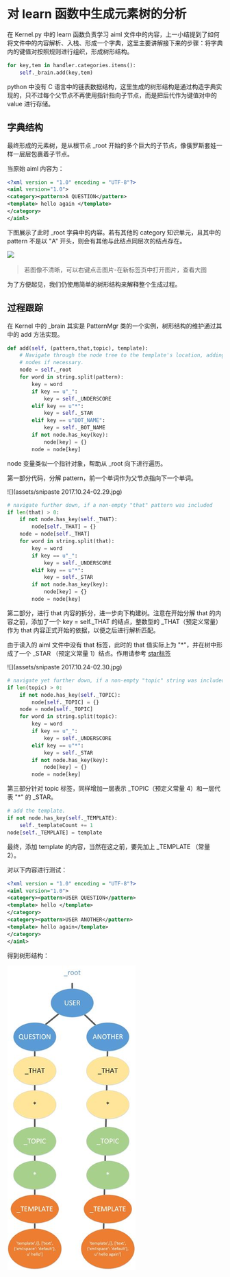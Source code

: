 # 对 learn 函数中生成元素树的分析

在 Kernel.py 中的 learn 函数负责学习 aiml 文件中的内容，上一小结提到了如何将文件中的内容解析、入栈、形成一个字典，这里主要讲解接下来的步骤：将字典内的键值对按照规则进行组织，形成树形结构。

```python
for key,tem in handler.categories.items():
	self._brain.add(key,tem)
```

python 中没有 C 语言中的链表数据结构，这里生成的树形结构是通过构造字典实现的，只不过每个父节点不再使用指针指向子节点，而是把后代作为键值对中的 value 进行存储。



## 字典结构

最终形成的元素树，是从根节点 _root 开始的多个巨大的子节点，像俄罗斯套娃一样一层层包裹着子节点。

当原始 aiml 内容为：

```xml
<?xml version = "1.0" encoding = "UTF-8"?>
<aiml version="1.0">
<category><pattern>A QUESTION</pattern>
<template> hello again </template>
</category>
</aiml>
```

下图展示了此时 _root 字典中的内容。若有其他的 category 知识单元，且其中的 pattern 不是以 "A" 开头，则会有其他与此结点同层次的结点存在。

![](/assets/树形字典结点示意图.jpg)

> 若图像不清晰，可以右键点击图片-在新标签页中打开图片，查看大图

为了方便起见，我们仍使用简单的树形结构来解释整个生成过程。



## 过程跟踪

在 Kernel 中的 _brain 其实是 PatternMgr 类的一个实例，树形结构的维护通过其中的 add 方法实现。

```python
def add(self, (pattern,that,topic), template):
	# Navigate through the node tree to the template's location, adding
	# nodes if necessary.
	node = self._root
	for word in string.split(pattern):
		key = word
		if key == u"_":
			key = self._UNDERSCORE
		elif key == u"*":
			key = self._STAR
		elif key == u"BOT_NAME":
			key = self._BOT_NAME
		if not node.has_key(key):
			node[key] = {}
		node = node[key]
```

node 变量类似一个指针对象，帮助从 _root 向下进行遍历。

第一部分代码，分解 pattern，前一个单词作为父节点指向下一个单词。

![](assets/snipaste 2017.10.24-02.29.jpg)



```python
# navigate further down, if a non-empty "that" pattern was included
if len(that) > 0:
	if not node.has_key(self._THAT):
		node[self._THAT] = {}
	node = node[self._THAT]
	for word in string.split(that):
		key = word
		if key == u"_":
			key = self._UNDERSCORE
		elif key == u"*":
			key = self._STAR
		if not node.has_key(key):
			node[key] = {}
		node = node[key]
```

第二部分，进行 that 内容的拆分，进一步向下构建树。注意在开始分解 that 的内容之前，添加了一个 key = self._THAT 的结点，整数型的 _THAT（预定义常量）作为 that 内容正式开始的依据，以便之后进行解析匹配。

由于读入的 aiml 文件中没有 that 标签，此时的 that 值实际上为 "*"，并在树中形成了一个 _STAR （预定义常量 1）结点。作用请参考 [star标签](star标签.md)

![](assets/snipaste 2017.10.24-02.30.jpg)



```python
# navigate yet further down, if a non-empty "topic" string was included
if len(topic) > 0:
	if not node.has_key(self._TOPIC):
		node[self._TOPIC] = {}
	node = node[self._TOPIC]
	for word in string.split(topic):
		key = word
		if key == u"_":
			key = self._UNDERSCORE
		elif key == u"*":
			key = self._STAR
		if not node.has_key(key):
			node[key] = {}
		node = node[key]
```

第三部分针对 topic 标签，同样增加一层表示 _TOPIC（预定义常量 4）和一层代表 "*" 的 _STAR。



```python
# add the template.
if not node.has_key(self._TEMPLATE):
	self._templateCount += 1
node[self._TEMPLATE] = template
```

最终，添加 template 的内容，当然在这之前，要先加上 _TEMPLATE （常量 2）。



对以下内容进行测试：

```xml
<?xml version = "1.0" encoding = "UTF-8"?>
<aiml version="1.0">
<category><pattern>USER QUESTION</pattern>
<template> hello </template>
</category>
<category><pattern>USER ANOTHER</pattern>
<template> hello again</template>
</category>
</aiml>
```

得到树形结构：

<img src="./assets/snipaste 2017.10.24-02.41.jpg">